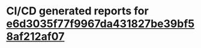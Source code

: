 # CI/CD generated reports for [e6d3035f77f9967da431827be39bf58af212af07](https://github.com/hydephp/develop/commit/e6d3035f77f9967da431827be39bf58af212af07)

